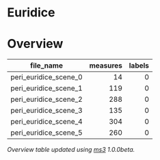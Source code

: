 # Euridice


# Overview
|      file_name      |measures|labels|
|---------------------|-------:|-----:|
|peri_euridice_scene_0|      14|     0|
|peri_euridice_scene_1|     119|     0|
|peri_euridice_scene_2|     288|     0|
|peri_euridice_scene_3|     135|     0|
|peri_euridice_scene_4|     304|     0|
|peri_euridice_scene_5|     260|     0|


*Overview table updated using [ms3](https://johentsch.github.io/ms3/) 1.0.0beta.*